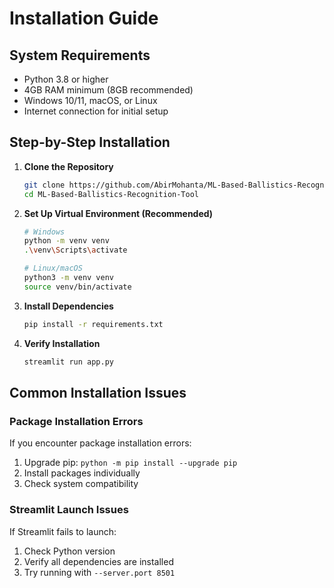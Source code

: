 # Installation Guide

## System Requirements

- Python 3.8 or higher
- 4GB RAM minimum (8GB recommended)
- Windows 10/11, macOS, or Linux
- Internet connection for initial setup

## Step-by-Step Installation

1. **Clone the Repository**
   ```bash
   git clone https://github.com/AbirMohanta/ML-Based-Ballistics-Recognition-Tool.git
   cd ML-Based-Ballistics-Recognition-Tool
   ```

2. **Set Up Virtual Environment (Recommended)**
   ```bash
   # Windows
   python -m venv venv
   .\venv\Scripts\activate

   # Linux/macOS
   python3 -m venv venv
   source venv/bin/activate
   ```

3. **Install Dependencies**
   ```bash
   pip install -r requirements.txt
   ```

4. **Verify Installation**
   ```bash
   streamlit run app.py
   ```

## Common Installation Issues

### Package Installation Errors
If you encounter package installation errors:
1. Upgrade pip: `python -m pip install --upgrade pip`
2. Install packages individually
3. Check system compatibility

### Streamlit Launch Issues
If Streamlit fails to launch:
1. Check Python version
2. Verify all dependencies are installed
3. Try running with `--server.port 8501` 